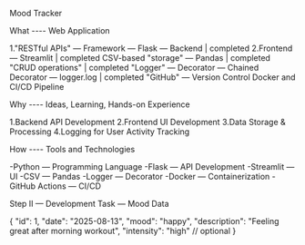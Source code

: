 Mood Tracker

What ---- Web Application

1."RESTful APIs" — Framework — Flask — Backend | completed
2.Frontend — Streamlit | completed
 CSV-based "storage" — Pandas | completed
"CRUD operations" | completed
"Logger" — Decorator — Chained Decorator — logger.log | completed
"GitHub" — Version Control
 Docker and CI/CD Pipeline

Why ---- Ideas, Learning, Hands-on Experience

1.Backend API Development
2.Frontend UI Development
3.Data Storage & Processing
4.Logging for User Activity Tracking

How ---- Tools and Technologies

-Python — Programming Language
-Flask — API Development
-Streamlit — UI
-CSV — Pandas
-Logger — Decorator
-Docker — Containerization
-GitHub Actions — CI/CD

Step II — Development
Task — Mood Data

{
    "id": 1,
    "date": "2025-08-13",
    "mood": "happy",
    "description": "Feeling great after morning workout",
    "intensity": "high"  // optional
}
